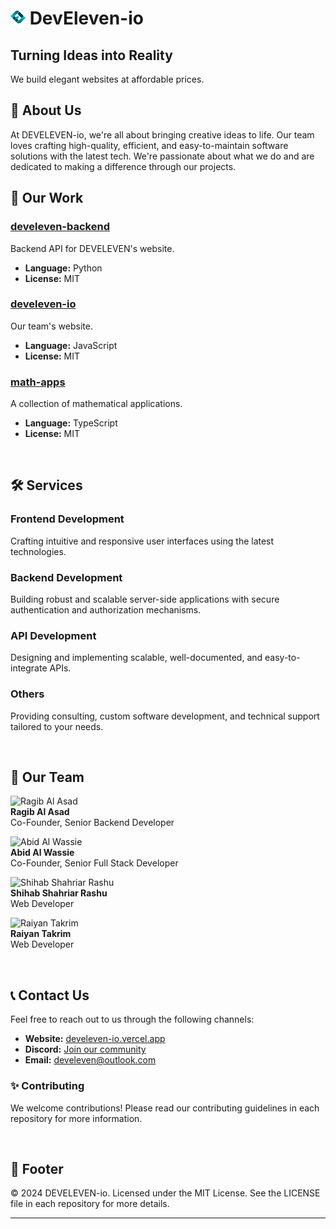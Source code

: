<h1> <img src="https://raw.githubusercontent.com/DEVELEVEN-io/develeven-io/main/assets/logo.png" width="24" /> <span> DevEleven-io </span> </h1>

## Turning Ideas into Reality

We build elegant websites at affordable prices.

## 🌟 About Us

At DEVELEVEN-io, we're all about bringing creative ideas to life. Our team loves crafting high-quality, efficient, and easy-to-maintain software solutions with the latest tech. We're passionate about what we do and are dedicated to making a difference through our projects.

## 🚀 Our Work

### [develeven-backend](https://github.com/DEVELEVEN-io/develeven-backend)

Backend API for DEVELEVEN's website.

- **Language:** Python
- **License:** MIT

### [develeven-io](https://github.com/DEVELEVEN-io/develeven-io)

Our team's website.

- **Language:** JavaScript
- **License:** MIT

### [math-apps](https://github.com/DEVELEVEN-io/math-apps)

A collection of mathematical applications.

- **Language:** TypeScript
- **License:** MIT

<br/>

## 🛠️ Services

### Frontend Development

Crafting intuitive and responsive user interfaces using the latest technologies.

### Backend Development

Building robust and scalable server-side applications with secure authentication and authorization mechanisms.

### API Development

Designing and implementing scalable, well-documented, and easy-to-integrate APIs.

### Others

Providing consulting, custom software development, and technical support tailored to your needs.

<br/>

## 👥 Our Team

![Ragib Al Asad](https://github.com/ragibalasad)  
**Ragib Al Asad**  
Co-Founder, Senior Backend Developer

![Abid Al Wassie](https://github.com/AbidAlWassie)  
**Abid Al Wassie**  
Co-Founder, Senior Full Stack Developer

![Shihab Shahriar Rashu](https://github.com/muhammadshihab)  
**Shihab Shahriar Rashu**  
Web Developer

![Raiyan Takrim](https://github.com/raiyan-takrim)  
**Raiyan Takrim**  
Web Developer

<br/>

## 📞 Contact Us

Feel free to reach out to us through the following channels:

- **Website:** [develeven-io.vercel.app](https://develeven-io.vercel.app)
- **Discord:** [Join our community](https://discord.gg/xTtkGvv6)
- **Email:** develeven@outlook.com

### ✨ Contributing

We welcome contributions! Please read our contributing guidelines in each repository for more information.

<br/>

## 📝 Footer

© 2024 DEVELEVEN-io.
Licensed under the MIT License. See the LICENSE file in each repository for more details.

---
